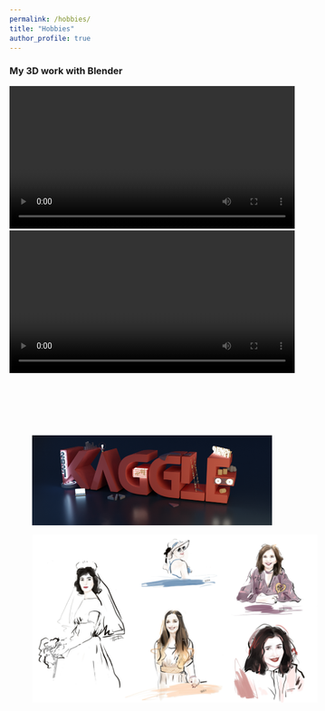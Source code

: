 ```yaml
---
permalink: /hobbies/
title: "Hobbies"
author_profile: true
---
```


### My 3D work with Blender

<video  style="width: 100%" controls autoplay>
  <source src="/assets/images/2020.mp4"  type="video/mp4">
</video>
<br> 
<video  style="width: 100%" controls autoplay>
  <source src="/assets/images/2020diff3.mp4"  type="video/mp4">
</video>
<br> 
<figure style="width: 100%" class="align-center">
  <img src="/assets/images/bedroom3.png" alt="">
</figure>

<figure style="width: 100%" class="align-center">
  <img src="/assets/images/diningroom.png" alt="">
</figure>

<figure style="width: 100%" class="align-center">
  <img src="/assets/images/livingroom.png" alt="">
</figure>

<figure  class="align-center">
  <img src="/assets/images/KAGGLE_SURVEY.png" alt="" width="900">
</figure>

<figure style="width: 100%" class="align-center">
  <img src="/assets/images/drawing.png" alt="">
</figure>
